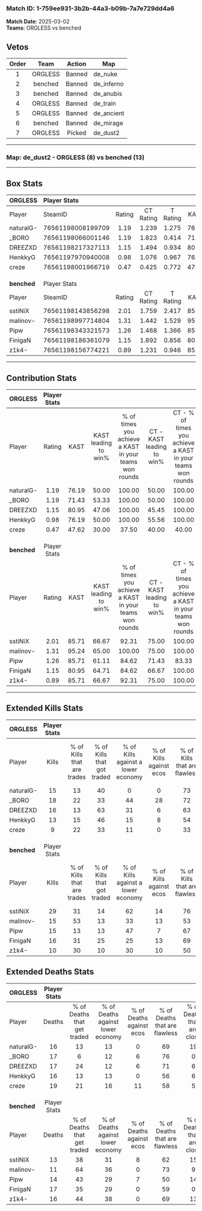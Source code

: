 ### Match ID: 1-759ee931-3b2b-44a3-b09b-7a7e729dd4a6  
**Match Date**: 2025-03-02  
**Teams**: ORGLESS vs benched  

## Vetos  

| Order | Team | Action | Map |
| :---: | :--: | :----: | --- |
| 1 | ORGLESS | Banned | de_nuke |
| 2 | benched | Banned | de_inferno |
| 3 | benched | Banned | de_anubis |
| 4 | ORGLESS | Banned | de_train |
| 5 | ORGLESS | Banned | de_ancient |
| 6 | benched | Banned | de_mirage |
| 7 | ORGLESS | Picked | de_dust2 |

---  

### **Map**: de_dust2 - ORGLESS (8) vs benched (13)  
---  

## Box Stats  

| **ORGLESS** | Player Stats      |        |           |          |       |       |       |         |        |      |     |
| :- | :- | :-: | :-: | :-: | :-: | :-: | :-: | :-: | :-: | :-: | :-: |
| Player      | SteamID           | Rating | CT Rating | T Rating | KAST  |  ADR  | Kills | Assists | Deaths | K/D  | HS% |
| naturalG-   | 76561198008199709 |  1.19  |   1.239   |  1.275   | 76.19 | 100.0 |  15   |    9    |   16   | 0.94 | 53  |
| _BORO       | 76561198066001146 |  1.19  |   1.823   |  0.414   | 71.43 | 90.9  |  18   |    2    |   17   | 1.06 | 55  |
| DREEZXD     | 76561198217327113 |  1.15  |   1.494   |  0.934   | 80.95 | 79.3  |  16   |    4    |   17   | 0.94 | 31  |
| HenkkyG     | 76561197970940008 |  0.98  |   1.076   |  0.967   | 76.19 | 66.6  |  13   |    4    |   16   | 0.81 | 53  |
| creze       | 76561198001966719 |  0.47  |   0.425   |  0.772   | 47.62 | 51.0  |   9   |    1    |   19   | 0.47 | 44  |
|             |                   |        |           |          |       |       |       |         |        |      |     |
|             |                   |        |           |          |       |       |       |         |        |      |     |
|             |                   |        |           |          |       |       |       |         |        |      |     |
| **benched** | Player Stats      |        |           |          |       |       |       |         |        |      |     |
| Player      | SteamID           | Rating | CT Rating | T Rating | KAST  |  ADR  | Kills | Assists | Deaths | K/D  | HS% |
| sstiNiX     | 76561198143856298 |  2.01  |   1.759   |  2.417   | 85.71 | 135.5 |  29   |    5    |   13   | 2.23 | 51  |
| malinov-    | 76561198997714804 |  1.31  |   1.442   |  1.529   | 95.24 | 65.2  |  15   |    2    |   11   | 1.36 | 73  |
| Pipw        | 76561198343321573 |  1.26  |   1.468   |  1.366   | 85.71 | 85.5  |  15   |    7    |   14   | 1.07 | 53  |
| FinigaN     | 76561198186361079 |  1.15  |   1.892   |  0.856   | 80.95 | 75.1  |  16   |    6    |   17   | 0.94 | 56  |
| z1k4-       | 76561198156774221 |  0.89  |   1.231   |  0.946   | 85.71 | 53.0  |  10   |    6    |   16   | 0.63 | 20  |
---  

## Contribution Stats  

| **ORGLESS** | Player Stats |       |                      |                                                        |                           |                                                             |                          |                                                            |
| :- | :-: | :-: | :-: | :-: | :-: | :-: | :-: | :-: |
| Player      |    Rating    | KAST  | KAST leading to win% | % of times you achieve a KAST in your teams won rounds | CT - KAST leading to win% | CT - % of times you achieve a KAST in your teams won rounds | T - KAST leading to win% | T - % of times you achieve a KAST in your teams won rounds |
| naturalG-   |     1.19     | 76.19 |        50.00         |                         100.00                         |           50.00           |                           100.00                            |          50.00           |                           100.00                           |
| _BORO       |     1.19     | 71.43 |        53.33         |                         100.00                         |           50.00           |                           100.00                            |          60.00           |                           100.00                           |
| DREEZXD     |     1.15     | 80.95 |        47.06         |                         100.00                         |           45.45           |                           100.00                            |          50.00           |                           100.00                           |
| HenkkyG     |     0.98     | 76.19 |        50.00         |                         100.00                         |           55.56           |                           100.00                            |          42.86           |                           100.00                           |
| creze       |     0.47     | 47.62 |        30.00         |                         37.50                          |           40.00           |                            40.00                            |          20.00           |                           33.33                            |
|             |              |       |                      |                                                        |                           |                                                             |                          |                                                            |
|             |              |       |                      |                                                        |                           |                                                             |                          |                                                            |
|             |              |       |                      |                                                        |                           |                                                             |                          |                                                            |
| **benched** | Player Stats |       |                      |                                                        |                           |                                                             |                          |                                                            |
| Player      |    Rating    | KAST  | KAST leading to win% | % of times you achieve a KAST in your teams won rounds | CT - KAST leading to win% | CT - % of times you achieve a KAST in your teams won rounds | T - KAST leading to win% | T - % of times you achieve a KAST in your teams won rounds |
| sstiNiX     |     2.01     | 85.71 |        66.67         |                         92.31                          |           75.00           |                           100.00                            |          60.00           |                           85.71                            |
| malinov-    |     1.31     | 95.24 |        65.00         |                         100.00                         |           75.00           |                           100.00                            |          58.33           |                           100.00                           |
| Pipw        |     1.26     | 85.71 |        61.11         |                         84.62                          |           71.43           |                            83.33                            |          54.55           |                           85.71                            |
| FinigaN     |     1.15     | 80.95 |        64.71         |                         84.62                          |           66.67           |                           100.00                            |          62.50           |                           71.43                            |
| z1k4-       |     0.89     | 85.71 |        66.67         |                         92.31                          |           75.00           |                           100.00                            |          60.00           |                           85.71                            |
---  

## Extended Kills Stats  

| **ORGLESS** | Player Stats |                            |                            |                                    |                         |                              |                                 |                                       |                    |           |
| :- | :-: | :-: | :-: | :-: | :-: | :-: | :-: | :-: | :-: | :-: |
| Player      |    Kills     | % of Kills that are trades | % of Kills that got traded | % of Kills against a lower economy | % of Kills against ecos | % of Kills that are flawless | % of Kills that are close duels | % of Kills that are assisted by flash | Pistol Round Kills | AWP Kills |
| naturalG-   |      15      |             13             |             40             |                 0                  |            0            |              73              |                7                |                   7                   |         2          |     3     |
| _BORO       |      18      |             22             |             33             |                 44                 |           28            |              72              |               11                |                   0                   |         1          |     0     |
| DREEZXD     |      16      |             13             |             63             |                 31                 |            6            |              63              |               13                |                   6                   |         0          |     0     |
| HenkkyG     |      13      |             15             |             46             |                 15                 |            8            |              54              |                8                |                  23                   |         0          |     0     |
| creze       |      9       |             22             |             33             |                 11                 |            0            |              33              |               11                |                   0                   |         3          |     0     |
|             |              |                            |                            |                                    |                         |                              |                                 |                                       |                    |           |
|             |              |                            |                            |                                    |                         |                              |                                 |                                       |                    |           |
|             |              |                            |                            |                                    |                         |                              |                                 |                                       |                    |           |
| **benched** | Player Stats |                            |                            |                                    |                         |                              |                                 |                                       |                    |           |
| Player      |    Kills     | % of Kills that are trades | % of Kills that got traded | % of Kills against a lower economy | % of Kills against ecos | % of Kills that are flawless | % of Kills that are close duels | % of Kills that are assisted by flash | Pistol Round Kills | AWP Kills |
| sstiNiX     |      29      |             31             |             14             |                 62                 |           14            |              76              |                3                |                   0                   |         2          |     3     |
| malinov-    |      15      |             53             |             13             |                 33                 |           13            |              53              |                7                |                   0                   |         2          |     0     |
| Pipw        |      15      |             13             |             13             |                 47                 |            7            |              67              |               13                |                   0                   |         3          |     3     |
| FinigaN     |      16      |             31             |             25             |                 25                 |           13            |              69              |                6                |                   0                   |         2          |     0     |
| z1k4-       |      10      |             30             |             10             |                 30                 |           10            |              50              |               10                |                   0                   |         1          |     6     |
## Extended Deaths Stats  

| **ORGLESS** | Player Stats |                             |                                   |                          |                               |                            |                           |               |
| :- | :-: | :-: | :-: | :-: | :-: | :-: | :-: | :-: |
| Player      |    Deaths    | % of Deaths that get traded | % of Deaths against lower economy | % of Deaths against ecos | % of Deaths that are flawless | % of Deaths that are close | % of Deaths while blinded | Deaths to AWP |
| naturalG-   |      16      |             13              |                13                 |            0             |              69               |             19             |             0             |       1       |
| _BORO       |      17      |              6              |                12                 |            6             |              76               |             0              |             0             |       4       |
| DREEZXD     |      17      |             24              |                12                 |            6             |              71               |             6              |             0             |       1       |
| HenkkyG     |      16      |             13              |                13                 |            0             |              56               |             6              |             0             |       1       |
| creze       |      19      |             21              |                16                 |            11            |              58               |             5              |             0             |       5       |
|             |              |                             |                                   |                          |                               |                            |                           |               |
|             |              |                             |                                   |                          |                               |                            |                           |               |
|             |              |                             |                                   |                          |                               |                            |                           |               |
| **benched** | Player Stats |                             |                                   |                          |                               |                            |                           |               |
| Player      |    Deaths    | % of Deaths that get traded | % of Deaths against lower economy | % of Deaths against ecos | % of Deaths that are flawless | % of Deaths that are close | % of Deaths while blinded | Deaths to AWP |
| sstiNiX     |      13      |             38              |                31                 |            8             |              62               |             15             |             8             |       0       |
| malinov-    |      11      |             64              |                36                 |            0             |              73               |             9              |             9             |       1       |
| Pipw        |      14      |             43              |                29                 |            7             |              50               |             14             |            21             |       1       |
| FinigaN     |      17      |             35              |                29                 |            0             |              59               |             0              |             0             |       0       |
| z1k4-       |      16      |             44              |                38                 |            0             |              69               |             13             |             0             |       1       |
